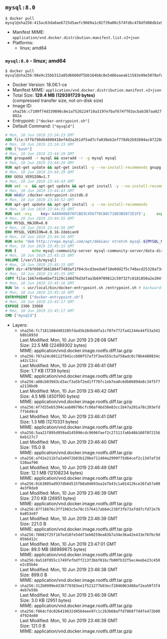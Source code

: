 ## `mysql:8.0`

```console
$ docker pull mysql@sha256:415ac63da0ae6725d5aefc9669a1c02f39a00c574fdbc478dfd08db1e97c8f1b
```

-	Manifest MIME: `application/vnd.docker.distribution.manifest.list.v2+json`
-	Platforms:
	-	linux; amd64

### `mysql:8.0` - linux; amd64

```console
$ docker pull mysql@sha256:98e9c25bb312a85d6660df5bb164b8c8e5486eaea611583e99e5070afc6ed9b2
```

-	Docker Version: 18.06.1-ce
-	Manifest MIME: `application/vnd.docker.distribution.manifest.v2+json`
-	Total Size: **129.4 MB (129391729 bytes)**  
	(compressed transfer size, not on-disk size)
-	Image ID: `sha256:c7109f74d339896c8e1a7526224f10a3197e7baf674ff03acbab387aa027882a`
-	Entrypoint: `["docker-entrypoint.sh"]`
-	Default Command: `["mysqld"]`

```dockerfile
# Mon, 10 Jun 2019 23:24:23 GMT
ADD file:5ffb798d64089418ef4d3a261df5ad7cfa038eb2ef778db2b92604ac87228d99 in / 
# Mon, 10 Jun 2019 23:24:23 GMT
CMD ["bash"]
# Mon, 10 Jun 2019 23:44:19 GMT
RUN groupadd -r mysql && useradd -r -g mysql mysql
# Mon, 10 Jun 2019 23:44:29 GMT
RUN apt-get update && apt-get install -y --no-install-recommends gnupg dirmngr && rm -rf /var/lib/apt/lists/*
# Mon, 10 Jun 2019 23:44:29 GMT
ENV GOSU_VERSION=1.7
# Mon, 10 Jun 2019 23:44:43 GMT
RUN set -x 	&& apt-get update && apt-get install -y --no-install-recommends ca-certificates wget && rm -rf /var/lib/apt/lists/* 	&& wget -O /usr/local/bin/gosu "https://github.com/tianon/gosu/releases/download/$GOSU_VERSION/gosu-$(dpkg --print-architecture)" 	&& wget -O /usr/local/bin/gosu.asc "https://github.com/tianon/gosu/releases/download/$GOSU_VERSION/gosu-$(dpkg --print-architecture).asc" 	&& export GNUPGHOME="$(mktemp -d)" 	&& gpg --batch --keyserver ha.pool.sks-keyservers.net --recv-keys B42F6819007F00F88E364FD4036A9C25BF357DD4 	&& gpg --batch --verify /usr/local/bin/gosu.asc /usr/local/bin/gosu 	&& gpgconf --kill all 	&& rm -rf "$GNUPGHOME" /usr/local/bin/gosu.asc 	&& chmod +x /usr/local/bin/gosu 	&& gosu nobody true 	&& apt-get purge -y --auto-remove ca-certificates wget
# Mon, 10 Jun 2019 23:44:43 GMT
RUN mkdir /docker-entrypoint-initdb.d
# Mon, 10 Jun 2019 23:44:52 GMT
RUN apt-get update && apt-get install -y --no-install-recommends 		pwgen 		openssl 		perl 	&& rm -rf /var/lib/apt/lists/*
# Mon, 10 Jun 2019 23:44:55 GMT
RUN set -ex; 	key='A4A9406876FCBD3C456770C88C718D3B5072E1F5'; 	export GNUPGHOME="$(mktemp -d)"; 	gpg --batch --keyserver ha.pool.sks-keyservers.net --recv-keys "$key"; 	gpg --batch --export "$key" > /etc/apt/trusted.gpg.d/mysql.gpg; 	gpgconf --kill all; 	rm -rf "$GNUPGHOME"; 	apt-key list > /dev/null
# Mon, 10 Jun 2019 23:44:55 GMT
ENV MYSQL_MAJOR=8.0
# Mon, 10 Jun 2019 23:44:56 GMT
ENV MYSQL_VERSION=8.0.16-2debian9
# Mon, 10 Jun 2019 23:44:56 GMT
RUN echo "deb http://repo.mysql.com/apt/debian/ stretch mysql-${MYSQL_MAJOR}" > /etc/apt/sources.list.d/mysql.list
# Mon, 10 Jun 2019 23:45:15 GMT
RUN { 		echo mysql-community-server mysql-community-server/data-dir select ''; 		echo mysql-community-server mysql-community-server/root-pass password ''; 		echo mysql-community-server mysql-community-server/re-root-pass password ''; 		echo mysql-community-server mysql-community-server/remove-test-db select false; 	} | debconf-set-selections 	&& apt-get update && apt-get install -y mysql-community-client="${MYSQL_VERSION}" mysql-community-server-core="${MYSQL_VERSION}" && rm -rf /var/lib/apt/lists/* 	&& rm -rf /var/lib/mysql && mkdir -p /var/lib/mysql /var/run/mysqld 	&& chown -R mysql:mysql /var/lib/mysql /var/run/mysqld 	&& chmod 777 /var/run/mysqld
# Mon, 10 Jun 2019 23:45:15 GMT
VOLUME [/var/lib/mysql]
# Mon, 10 Jun 2019 23:45:15 GMT
COPY dir:478f098f3681084f7493af1f04cbcd3eeda6f10e0dd2f5c740acd25328a73455 in /etc/mysql/ 
# Mon, 10 Jun 2019 23:45:15 GMT
COPY file:1667e4be6bef3129c148d76d3dfaa3b69709812c59f32fc0181850a2e204f1bb in /usr/local/bin/ 
# Mon, 10 Jun 2019 23:45:16 GMT
RUN ln -s usr/local/bin/docker-entrypoint.sh /entrypoint.sh # backwards compat
# Mon, 10 Jun 2019 23:45:16 GMT
ENTRYPOINT ["docker-entrypoint.sh"]
# Mon, 10 Jun 2019 23:45:17 GMT
EXPOSE 3306 33060
# Mon, 10 Jun 2019 23:45:17 GMT
CMD ["mysqld"]
```

-	Layers:
	-	`sha256:fc7181108d403205fda45b28dbddfa1cf07e772fa41244e44f53a341b8b1893d`  
		Last Modified: Mon, 10 Jun 2019 23:28:08 GMT  
		Size: 22.5 MB (22489302 bytes)  
		MIME: application/vnd.docker.image.rootfs.diff.tar.gzip
	-	`sha256:787a24c80112f841ccb00f57af3f3ee555c5a758adc0c70b4488834ca42c12cc`  
		Last Modified: Mon, 10 Jun 2019 23:46:41 GMT  
		Size: 1.7 KB (1739 bytes)  
		MIME: application/vnd.docker.image.rootfs.diff.tar.gzip
	-	`sha256:a08cb039d3cd3acf3a5bf2ed1ff76fc1eb7ea0c6db0689de8c34f5f7a2138bd6`  
		Last Modified: Mon, 10 Jun 2019 23:46:42 GMT  
		Size: 4.5 MB (4501190 bytes)  
		MIME: application/vnd.docker.image.rootfs.diff.tar.gzip
	-	`sha256:4f7d35eb5394caab0079bcfc00af4bd30e83cc1b47a201a78c203efdff5649c8`  
		Last Modified: Mon, 10 Jun 2019 23:46:41 GMT  
		Size: 1.3 MB (1270331 bytes)  
		MIME: application/vnd.docker.image.rootfs.diff.tar.gzip
	-	`sha256:5aa21f895d959ad145996cdc9696faef2c27111fa6b46b16078f21566eb127c7`  
		Last Modified: Mon, 10 Jun 2019 23:46:40 GMT  
		Size: 115.0 B  
		MIME: application/vnd.docker.image.rootfs.diff.tar.gzip
	-	`sha256:a742e211b7a2a0472b03b129be711404a2999f75d64cef2c1347af3d520aaf90`  
		Last Modified: Mon, 10 Jun 2019 23:46:49 GMT  
		Size: 12.1 MB (12108234 bytes)  
		MIME: application/vnd.docker.image.rootfs.diff.tar.gzip
	-	`sha256:0163805ad937db6d515fb8a9d693ea2e7b43c1a014126ce26fa57a004e3f0da9`  
		Last Modified: Mon, 10 Jun 2019 23:46:39 GMT  
		Size: 27.0 KB (26951 bytes)  
		MIME: application/vnd.docker.image.rootfs.diff.tar.gzip
	-	`sha256:87f18876c3ff1083c5a78c1576417ab64c238f3fb73afdd7cfd72e7b6a853e97`  
		Last Modified: Mon, 10 Jun 2019 23:46:39 GMT  
		Size: 221.0 B  
		MIME: application/vnd.docker.image.rootfs.diff.tar.gzip
	-	`sha256:78082f25f167ed18fe5ddf3eb0259ea83b7a34e36a42e433e76fbc9d05b6d12c`  
		Last Modified: Mon, 10 Jun 2019 23:47:01 GMT  
		Size: 89.0 MB (88989675 bytes)  
		MIME: application/vnd.docker.image.rootfs.diff.tar.gzip
	-	`sha256:0a510f055c1749fefbdff213f3bbf01bcfb00fb32f5ec4eebe23c450e2c85b4e`  
		Last Modified: Mon, 10 Jun 2019 23:46:38 GMT  
		Size: 899.0 B  
		MIME: application/vnd.docker.image.rootfs.diff.tar.gzip
	-	`sha256:312b0999e4336779383ee1f521277b03ecf2846063d88af2ea50f3f44eb7e59b`  
		Last Modified: Mon, 10 Jun 2019 23:46:39 GMT  
		Size: 3.0 KB (2951 bytes)  
		MIME: application/vnd.docker.image.rootfs.diff.tar.gzip
	-	`sha256:f864cfdc026419632d45b4eee97c1c2b3b68affd7868f7d4fe472b004f924e80`  
		Last Modified: Mon, 10 Jun 2019 23:46:39 GMT  
		Size: 121.0 B  
		MIME: application/vnd.docker.image.rootfs.diff.tar.gzip
